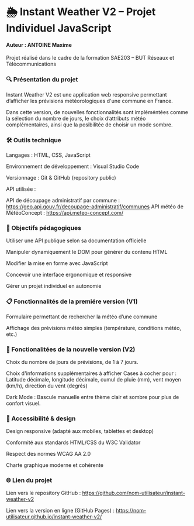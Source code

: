# 🌦️ Instant Weather V2 – Projet Individuel JavaScript

#### Auteur : ANTOINE Maxime 

Projet réalisé dans le cadre de la formation SAE203 – BUT Réseaux et Télécommunications

### 🔍 Présentation du projet
Instant Weather V2 est une application web responsive permettant d’afficher les prévisions météorologiques d'une commune en France. 

Dans cette version, de nouvelles fonctionnalités sont impléméntées comme la sélection du nombre de jours, le choix d’attributs météo complémentaires, ainsi que la posibilitée de choisir un mode sombre.

### 🛠️ Outils technique
Langages : HTML, CSS, JavaScript

Environnement de développement : Visual Studio Code

Versionnage : Git & GitHub (repository public)

API utilisée :

API de découpage administratif par commune : https://geo.api.gouv.fr/decoupage-administratif/communes
API météo de MétéoConcept : https://api.meteo-concept.com/

### 🎯 Objectifs pédagogiques
Utiliser une API publique selon sa documentation officielle

Manipuler dynamiquement le DOM pour générer du contenu HTML

Modifier la mise en forme avec JavaScript

Concevoir une interface ergonomique et responsive

Gérer un projet individuel en autonomie

### 📋 Fonctionnalités de la premiére version (V1)
Formulaire permettant de rechercher la météo d’une commune

Affichage des prévisions météo simples (température, conditions météo, etc.)

### 🔄 Fonctionalitées de la nouvelle version (V2)
Choix du nombre de jours de prévisions, de 1 à 7 jours.

Choix d'informations supplémentaires à afficher
Cases à cocher pour : Latitude décimale, longitude décimale, cumul de pluie (mm), vent moyen (km/h), direction du vent (degrés)

Dark Mode : Bascule manuelle entre thème clair et sombre pour plus de confort visuel.

### 📱 Accessibilité & design
Design responsive (adapté aux mobiles, tablettes et desktop)

Conformité aux standards HTML/CSS du W3C Validator

Respect des normes WCAG AA 2.0

Charte graphique moderne et cohérente

### 🌐 Lien du projet
Lien vers le repository GitHub : https://github.com/nom-utilisateur/instant-weather-v2

Lien vers la version en ligne (GitHub Pages) : https://nom-utilisateur.github.io/instant-weather-v2/

